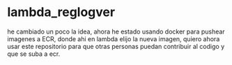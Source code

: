 # lambda_reglogver

he cambiado un poco la idea, ahora he estado usando docker para pushear imagenes a ECR, donde ahi en lambda elijo la nueva imagen, quiero ahora usar este repositorio para que otras personas puedan contribuir al codigo y que se suba a ecr.
